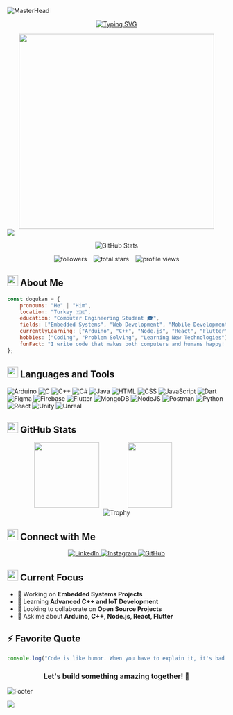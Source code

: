 ![MasterHead](https://capsule-render.vercel.app/api?type=waving&color=0:0066ff,100:00ffff&height=300&section=header&text=Doğukan%20POYRAZ&fontSize=90&animation=fadeIn&fontAlignY=38&desc=Computer%20Engineering%20Student%20|%20Developer&descAlignY=51&descAlign=62&fontColor=fff)

<div align="center">

[![Typing SVG](https://readme-typing-svg.herokuapp.com?font=Fira+Code&weight=500&size=25&pause=1000&color=0066ff&background=FFFFFF00&center=true&vCenter=true&width=435&lines=A+Passionate+Programmer;Embedded+Systems+Developer;Full+Stack+Developer;Always+learning+new+things)](https://git.io/typing-svg)

</div>

<div align="center">
  <img src="https://user-images.githubusercontent.com/74038190/229223263-cf2e4b07-2615-4f87-9c38-e37600f8381a.gif" width="450">
</div>

<img src="https://user-images.githubusercontent.com/73097560/115834477-dbab4500-a447-11eb-908a-139a6edaec5c.gif">

<p align="center">
  <a href="https://github.com/dogukanpoyraz" style="text-decoration: none;">
    <div align="center">
      <img src="https://github-stats-alpha.vercel.app/api?username=dogukanpoyraz&cc=0D1117&tc=fff&ic=0066ff&bc=0D1117" alt="GitHub Stats">
    </div>
  </a>
</p>

<p align="center">
  <a href="https://github.com/dogukanpoyraz?tab=followers" style="text-decoration: none;">
    <img src="https://custom-icon-badges.demolab.com/github/followers/dogukanpoyraz?color=0066ff&labelColor=0D1117&style=for-the-badge&logo=person-add&label=Followers&logoColor=white" alt="followers"/>
  </a>
  &nbsp;&nbsp;
  <a href="https://github.com/dogukanpoyraz?tab=repositories" style="text-decoration: none;">
    <img src="https://custom-icon-badges.demolab.com/github/stars/dogukanpoyraz?color=0066ff&labelColor=0D1117&style=for-the-badge&logo=star&label=Total%20Stars&logoColor=white" alt="total stars"/>
  </a>
  &nbsp;&nbsp;
  <a href="#" style="text-decoration: none;">
    <img src="https://komarev.com/ghpvc/?username=dogukanpoyraz&style=for-the-badge&color=0066ff&labelColor=0D1117&label=Profile%20Views" alt="profile views"/>
  </a>
</p>

## <img src="https://media2.giphy.com/media/QssGEmpkyEOhBCb7e1/giphy.gif?cid=ecf05e47a0n3gi1bfqntqmob8g9aid1oyj2wr3ds3mg700bl&rid=giphy.gif" width ="25"> About Me

```javascript
const dogukan = {
    pronouns: "He" | "Him",
    location: "Turkey 🇹🇷",
    education: "Computer Engineering Student 🎓",
    fields: ["Embedded Systems", "Web Development", "Mobile Development"],
    currentlyLearning: ["Arduino", "C++", "Node.js", "React", "Flutter"],
    hobbies: ["Coding", "Problem Solving", "Learning New Technologies"],
    funFact: "I write code that makes both computers and humans happy! 💻"
};
```

## <img src="https://media.giphy.com/media/jSKBmKkvo2dPQQtsR1/giphy.gif" width="25"> Languages and Tools  

![Arduino](https://img.shields.io/badge/Arduino-00979D?style=for-the-badge&logo=Arduino&logoColor=white)
![C](https://img.shields.io/badge/C-00599C?style=for-the-badge&logo=c&logoColor=white)
![C++](https://img.shields.io/badge/C++-00599C?style=for-the-badge&logo=c%2B%2B&logoColor=white)
![C#](https://img.shields.io/badge/C%23-239120?style=for-the-badge&logo=c-sharp&logoColor=white)
![Java](https://img.shields.io/badge/Java-007396?style=for-the-badge&logo=java&logoColor=white)
![HTML](https://img.shields.io/badge/HTML5-E34F26?style=for-the-badge&logo=html5&logoColor=white)
![CSS](https://img.shields.io/badge/CSS3-1572B6?style=for-the-badge&logo=css3&logoColor=white)
![JavaScript](https://img.shields.io/badge/JavaScript-F7DF1E?style=for-the-badge&logo=javascript&logoColor=black)
![Dart](https://img.shields.io/badge/Dart-0175C2?style=for-the-badge&logo=dart&logoColor=white)
![Figma](https://img.shields.io/badge/Figma-F24E1E?style=for-the-badge&logo=figma&logoColor=white)
![Firebase](https://img.shields.io/badge/Firebase-039BE5?style=for-the-badge&logo=Firebase&logoColor=white)
![Flutter](https://img.shields.io/badge/Flutter-02569B?style=for-the-badge&logo=flutter&logoColor=white)
![MongoDB](https://img.shields.io/badge/MongoDB-4EA94B?style=for-the-badge&logo=mongodb&logoColor=white)
![NodeJS](https://img.shields.io/badge/Node.js-339933?style=for-the-badge&logo=nodedotjs&logoColor=white)
![Postman](https://img.shields.io/badge/Postman-FF6C37?style=for-the-badge&logo=postman&logoColor=white)
![Python](https://img.shields.io/badge/Python-3776AB?style=for-the-badge&logo=python&logoColor=white)
![React](https://img.shields.io/badge/React-20232A?style=for-the-badge&logo=react&logoColor=61DAFB)
![Unity](https://img.shields.io/badge/Unity-100000?style=for-the-badge&logo=unity&logoColor=white)
![Unreal](https://img.shields.io/badge/Unreal_Engine-313131?style=for-the-badge&logo=unreal-engine&logoColor=white)

## <img src="https://media.giphy.com/media/iY8CRBdQXODJSCERIr/giphy.gif" width="25"> GitHub Stats

<div align="center">
  <img height="150em" src="https://awesome-github-stats.azurewebsites.net/user-stats/dogukanpoyraz?cardType=github&theme=dark&titleColor=00ffff&text=0066ff&icon=0066ff&ring=00ffff&bgColor=0D1117&hide_border=true&show_icons=true"/>
  <img height="150em" width="45%" src="https://github-profile-summary-cards.vercel.app/api/cards/profile-details?username=dogukanpoyraz&theme=transparent&bg_color=0D1117&title_color=00ffff&text_color=0066ff&hide_border=true"/>
</div>

<div align="center">
  <img src="https://github-profile-trophy.vercel.app/?username=dogukanpoyraz&theme=algolia&no-frame=true&no-bg=true&margin-w=4&row=1&column=8" alt="Trophy"/>
</div>

## <img src="https://media.giphy.com/media/LnQjpWaON8nhr21vNW/giphy.gif" width="25"> Connect with Me

<p align="center">
  <a href="https://linkedin.com/in/dogukanpoyraz">
    <img src="https://img.shields.io/badge/LinkedIn-0077B5?style=for-the-badge&logo=linkedin&logoColor=white" alt="LinkedIn"/>
  </a>
  <a href="https://instagram.com/dogukan_pyrz">
    <img src="https://img.shields.io/badge/Instagram-E4405F?style=for-the-badge&logo=instagram&logoColor=white" alt="Instagram"/>
  </a>
  <a href="https://github.com/dogukanpoyraz">
    <img src="https://img.shields.io/badge/GitHub-100000?style=for-the-badge&logo=github&logoColor=white" alt="GitHub"/>
  </a>
</p>

## <img src="https://media.giphy.com/media/WUlplcMpOCEmTGBtBW/giphy.gif" width="25"> Current Focus

- 🔭 Working on **Embedded Systems Projects**
- 🌱 Learning **Advanced C++ and IoT Development**
- 👯 Looking to collaborate on **Open Source Projects**
- 💬 Ask me about **Arduino, C++, Node.js, React, Flutter**

## ⚡ Favorite Quote

<div align="center">

```javascript
console.log("Code is like humor. When you have to explain it, it's bad.");
```

### Let's build something amazing together! 🚀

</div>

![Footer](https://capsule-render.vercel.app/api?type=waving&color=0:0066ff,100:00ffff&height=100&section=footer)

<img src="https://user-images.githubusercontent.com/73097560/115834477-dbab4500-a447-11eb-908a-139a6edaec5c.gif">
